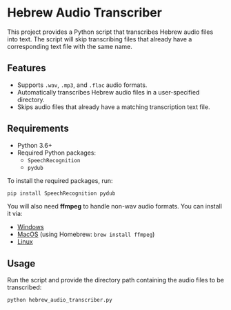 # Hebrew Audio Transcriber

This project provides a Python script that transcribes Hebrew audio files into text. The script will skip transcribing files that already have a corresponding text file with the same name.

## Features
- Supports `.wav`, `.mp3`, and `.flac` audio formats.
- Automatically transcribes Hebrew audio files in a user-specified directory.
- Skips audio files that already have a matching transcription text file.

## Requirements

- Python 3.6+
- Required Python packages:
  - `SpeechRecognition`
  - `pydub`

To install the required packages, run:
```bash
pip install SpeechRecognition pydub
```

You will also need **ffmpeg** to handle non-wav audio formats. You can install it via:
- [Windows](https://ffmpeg.org/download.html)
- [MacOS](https://ffmpeg.org/download.html) (using Homebrew: `brew install ffmpeg`)
- [Linux](https://ffmpeg.org/download.html)

## Usage

Run the script and provide the directory path containing the audio files to be transcribed:

```bash
python hebrew_audio_transcriber.py
```

